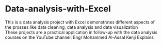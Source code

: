 # Data-analysis-with-Excel
This is a data analysis project with Excel demonstrates different aspects of the prosses like data cleaning, data analysis and data visualization  
These projects are a practical application in follow-up with the data analysis courses on the YouTube channel: 
Eng/ Mohammed Al-Assal 
Kenji Explains 
